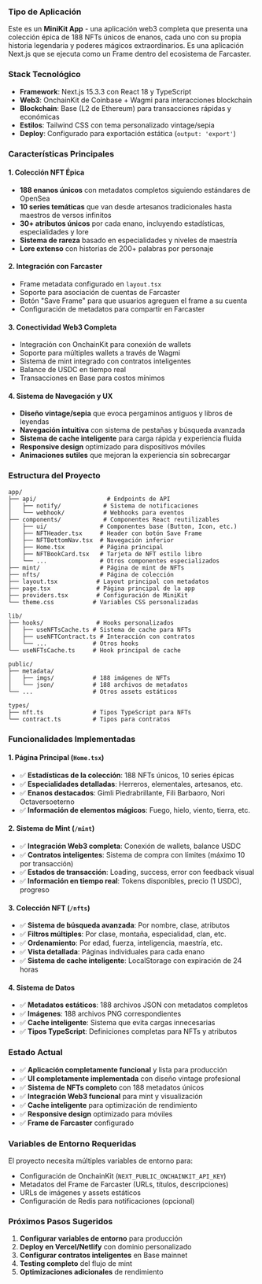 ### **Tipo de Aplicación**
Este es un **MiniKit App** - una aplicación web3 completa que presenta una colección épica de 188 NFTs únicos de enanos, cada uno con su propia historia legendaria y poderes mágicos extraordinarios. Es una aplicación Next.js que se ejecuta como un Frame dentro del ecosistema de Farcaster.

### **Stack Tecnológico**
- **Framework**: Next.js 15.3.3 con React 18 y TypeScript
- **Web3**: OnchainKit de Coinbase + Wagmi para interacciones blockchain
- **Blockchain**: Base (L2 de Ethereum) para transacciones rápidas y económicas
- **Estilos**: Tailwind CSS con tema personalizado vintage/sepia
- **Deploy**: Configurado para exportación estática (`output: 'export'`)

### **Características Principales**

#### **1. Colección NFT Épica**
- **188 enanos únicos** con metadatos completos siguiendo estándares de OpenSea
- **10 series temáticas** que van desde artesanos tradicionales hasta maestros de versos infinitos
- **30+ atributos únicos** por cada enano, incluyendo estadísticas, especialidades y lore
- **Sistema de rareza** basado en especialidades y niveles de maestría
- **Lore extenso** con historias de 200+ palabras por personaje

#### **2. Integración con Farcaster**
- Frame metadata configurado en `layout.tsx`
- Soporte para asociación de cuentas de Farcaster
- Botón "Save Frame" para que usuarios agreguen el frame a su cuenta
- Configuración de metadatos para compartir en Farcaster

#### **3. Conectividad Web3 Completa**
- Integración con OnchainKit para conexión de wallets
- Soporte para múltiples wallets a través de Wagmi
- Sistema de mint integrado con contratos inteligentes
- Balance de USDC en tiempo real
- Transacciones en Base para costos mínimos

#### **4. Sistema de Navegación y UX**
- **Diseño vintage/sepia** que evoca pergaminos antiguos y libros de leyendas
- **Navegación intuitiva** con sistema de pestañas y búsqueda avanzada
- **Sistema de cache inteligente** para carga rápida y experiencia fluida
- **Responsive design** optimizado para dispositivos móviles
- **Animaciones sutiles** que mejoran la experiencia sin sobrecargar

### **Estructura del Proyecto**

```
app/
├── api/                    # Endpoints de API
│   ├── notify/            # Sistema de notificaciones
│   └── webhook/           # Webhooks para eventos
├── components/            # Componentes React reutilizables
│   ├── ui/               # Componentes base (Button, Icon, etc.)
│   ├── NFTHeader.tsx     # Header con botón Save Frame
│   ├── NFTBottomNav.tsx  # Navegación inferior
│   ├── Home.tsx          # Página principal
│   ├── NFTBookCard.tsx   # Tarjeta de NFT estilo libro
│   └── ...               # Otros componentes especializados
├── mint/                 # Página de mint de NFTs
├── nfts/                 # Página de colección
├── layout.tsx           # Layout principal con metadatos
├── page.tsx             # Página principal de la app
├── providers.tsx        # Configuración de MiniKit
└── theme.css           # Variables CSS personalizadas

lib/
├── hooks/               # Hooks personalizados
│   ├── useNFTsCache.ts # Sistema de cache para NFTs
│   ├── useNFTContract.ts # Interacción con contratos
│   └── ...             # Otros hooks
└── useNFTsCache.ts     # Hook principal de cache

public/
├── metadata/
│   ├── imgs/           # 188 imágenes de NFTs
│   └── json/           # 188 archivos de metadatos
└── ...                 # Otros assets estáticos

types/
├── nft.ts              # Tipos TypeScript para NFTs
└── contract.ts         # Tipos para contratos
```

### **Funcionalidades Implementadas**

#### **1. Página Principal (`Home.tsx`)**
- ✅ **Estadísticas de la colección**: 188 NFTs únicos, 10 series épicas
- ✅ **Especialidades detalladas**: Herreros, elementales, artesanos, etc.
- ✅ **Enanos destacados**: Gimli Piedrabrillante, Fili Barbaoro, Nori Octaversoeterno
- ✅ **Información de elementos mágicos**: Fuego, hielo, viento, tierra, etc.

#### **2. Sistema de Mint (`/mint`)**
- ✅ **Integración Web3 completa**: Conexión de wallets, balance USDC
- ✅ **Contratos inteligentes**: Sistema de compra con límites (máximo 10 por transacción)
- ✅ **Estados de transacción**: Loading, success, error con feedback visual
- ✅ **Información en tiempo real**: Tokens disponibles, precio (1 USDC), progreso

#### **3. Colección NFT (`/nfts`)**
- ✅ **Sistema de búsqueda avanzada**: Por nombre, clase, atributos
- ✅ **Filtros múltiples**: Por clase, montaña, especialidad, clan, etc.
- ✅ **Ordenamiento**: Por edad, fuerza, inteligencia, maestría, etc.
- ✅ **Vista detallada**: Páginas individuales para cada enano
- ✅ **Sistema de cache inteligente**: LocalStorage con expiración de 24 horas

#### **4. Sistema de Datos**
- ✅ **Metadatos estáticos**: 188 archivos JSON con metadatos completos
- ✅ **Imágenes**: 188 archivos PNG correspondientes
- ✅ **Cache inteligente**: Sistema que evita cargas innecesarias
- ✅ **Tipos TypeScript**: Definiciones completas para NFTs y atributos

### **Estado Actual**
- ✅ **Aplicación completamente funcional** y lista para producción
- ✅ **UI completamente implementada** con diseño vintage profesional
- ✅ **Sistema de NFTs completo** con 188 metadatos únicos
- ✅ **Integración Web3 funcional** para mint y visualización
- ✅ **Cache inteligente** para optimización de rendimiento
- ✅ **Responsive design** optimizado para móviles
- ✅ **Frame de Farcaster** configurado

### **Variables de Entorno Requeridas**
El proyecto necesita múltiples variables de entorno para:
- Configuración de OnchainKit (`NEXT_PUBLIC_ONCHAINKIT_API_KEY`)
- Metadatos del Frame de Farcaster (URLs, títulos, descripciones)
- URLs de imágenes y assets estáticos
- Configuración de Redis para notificaciones (opcional)

### **Próximos Pasos Sugeridos**
1. **Configurar variables de entorno** para producción
2. **Deploy en Vercel/Netlify** con dominio personalizado
3. **Configurar contratos inteligentes** en Base mainnet
4. **Testing completo** del flujo de mint
5. **Optimizaciones adicionales** de rendimiento
